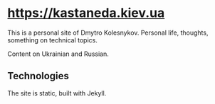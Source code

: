 <https://kastaneda.kiev.ua>
===========================

This is a personal site of Dmytro Kolesnykov.
Personal life, thoughts, something on technical topics.

Content on Ukrainian and Russian.


Technologies
------------

The site is static, built with Jekyll.
